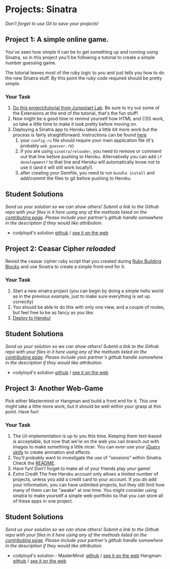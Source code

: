 # Projects: Sinatra

*Don't forget to use Git to save your projects!*

## Project 1: A simple online game.

You've seen how simple it can be to get something up and running using Sinatra, so in this project you'll be following a tutorial to create a simple number guessing game.

The tutorial leaves most of the ruby logic to you and just tells you how to do the new Sinatra stuff.  By this point the ruby code required should be pretty simple.

### Your Task

1. [Do this project/tutorial from Jumpstart Lab](http://tutorials.jumpstartlab.com/projects/web_guesser.html). Be sure to try out some of the Extensions at the end of the tutorial, that's the fun stuff!  
2.  Now might be a good time to remind yourself how HTML and CSS work, so take a _little_ time to make it look pretty before moving on.
3.  Deploying a Sinatra app to Heroku takes a little bit more work but the process is fairly straightforward. Instructions can be found [here](https://devcenter.heroku.com/articles/rack#sinatra)
	1. your `config.ru` file should require your main application file (it's probably `web_guesser.rb`)
	2. if you are using `sinatra/reloader`, you need to remove or comment out that line before pushing to Heroku.  Alternatively you can add `if development?` to that line and Heroku will automatically know not to use it (and it will still work locally!).
	3. after creating your Gemfile, you need to run `bundle install` and add/commit the files to git before pushing to Heroku.

## Student Solutions

*Send us your solution so we can show others! Submit a link to the Github repo with your files in it here using any of the methods listed on the [contributing page](http://github.com/TheOdinProject/curriculum/blob/master/contributing.md).  Please include your partner's github handle somewhere in the description if they would like attribution.*

* codyloyd's solution [github](https://github.com/codyloyd/sinatra_web_guesser) / [see it on the web](https://limitless-lake-17561.herokuapp.com/)

## Project 2: Ceasar Cipher _reloaded_

Revisit the ceasar cipher ruby script that you created during [Ruby Building Blocks](http://www.theodinproject.com/ruby-programming/building-blocks) and use Sinatra to create a simple front-end for it.

### Your Task

1. Start a new sinatra project (you can begin by doing a simple hello world as in the previous example, just to make sure everything is set up correctly)
2. You should be able to do this with only one view, and a couple of routes, but feel free to be as fancy as you like.
3. [Deploy to Heroku!](https://devcenter.heroku.com/articles/rack#sinatra)

## Student Solutions

*Send us your solution so we can show others! Submit a link to the Github repo with your files in it here using any of the methods listed on the [contributing page](http://github.com/TheOdinProject/curriculum/blob/master/contributing.md).  Please include your partner's github handle somewhere in the description if they would like attribution.*

* codyloyd's solution [github](https://github.com/codyloyd/sinatra-translator) / [see it on the web](https://cryptic-reaches-55962.herokuapp.com/)

## Project 3: Another Web-Game

Pick either Mastermind or Hangman and build a front end for it.  This one might take a little more work, but it should be well within your grasp at this point.  Have fun!

### Your Task

1. The UI-implementation is up to you this time.  Keeping them text-based is acceptable, but now that we're on the web you can branch out with images to make something a little nicer. You can even use your [jQuery skills](http://www.theodinproject.com/web-development-101/jquery-basics) to create animation and effects.
2. You'll probably want to investigate the use of "sessions" within Sinatra.  Check the [README](http://www.sinatrarb.com/intro.html#Using%20Sessions).  
3. Have fun!  Don't forget to make all of your friends play your game!
4. _Extra Credit_ The free Heroku account only allows a limited number of projects, unless you add a credit card to your account. If you _do_ add your information, you can have unlimited projects, but they still limit how many of them can be "awake" at one time. You might consider using sinatra to make yourself a simple web-portfolio so that you can store all of these apps in one project.

## Student Solutions

*Send us your solution so we can show others! Submit a link to the Github repo with your files in it here using any of the methods listed on the [contributing page](http://github.com/TheOdinProject/curriculum/blob/master/contributing.md).  Please include your partner's github handle somewhere in the description if they would like attribution.*

* codyloyd's solution - MasterMind: [github](https://github.com/codyloyd/sinatra-codebreaker) / [see it on the web](https://crafty-breaker-4567.herokuapp.com/) Hangman: [github](https://github.com/codyloyd/hangman) / [see it on the web](https://subtle-wording-4567.herokuapp.com/) 